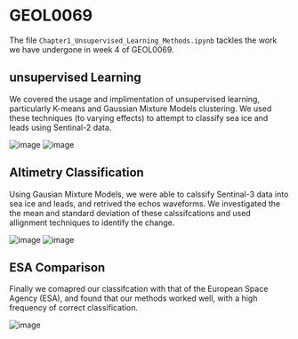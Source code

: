 # GEOL0069
The file `Chapter1_Unsupervised_Learning_Methods.ipynb` tackles the work we have undergone in week 4 of GEOL0069.
## unsupervised Learning
We covered the usage and implimentation of unsupervised learning, particularly K-means and Gaussian Mixture Models clustering. We used these techniques (to varying effects) to attempt to classify sea ice and leads using Sentinal-2 data.

![image](https://github.com/user-attachments/assets/70cce688-7c83-46d2-ad96-5e0899cd2021)
![image](https://github.com/user-attachments/assets/b8c91169-027d-45f8-94da-3f3ed520fd18)
## Altimetry Classification
Using Gausian Mixture Models, we were able to calssify Sentinal-3 data into sea ice and leads, and retrived the echos waveforms. We investigated the the mean and standard deviation of these calssifcations and used allignment techniques to identify the change.

![image](https://github.com/user-attachments/assets/27286081-22da-4aa6-8573-3d641748b2e8)
![image](https://github.com/user-attachments/assets/2f756a97-0425-4f84-b261-bfc93e7dcb98)


## ESA Comparison
Finally we comapred our classifcation with that of the European Space Agency (ESA), and found that our methods worked well, with a high frequency of correct classification.

![image](https://github.com/user-attachments/assets/844f42ca-4669-453f-a0bc-76eaf8412a74)

